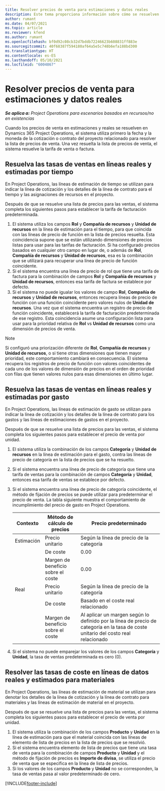 ```yaml
---
title: Resolver precios de venta para estimaciones y datos reales
description: Este tema proporciona información sobre cómo se resuelven las tarifas de ventas en estimaciones y reales.
author: rumant
ms.date: 04/07/2021
ms.topic: article
ms.reviewer: kfend
ms.author: rumant
ms.openlocfilehash: bf0d92c08cb32d7bddb72246623b608831ff883e
ms.sourcegitcommit: 40f68387f594180af64a5e5c748b6efa188bd300
ms.translationtype: HT
ms.contentlocale: es-ES
ms.lasthandoff: 05/10/2021
ms.locfileid: "6004867"
---
```

# <a name="resolve-sales-prices-for-estimates-and-actuals"></a>Resolver precios de venta para estimaciones y datos reales

_**Se aplica a:** Project Operations para escenarios basados en recursos/no en existencias_

Cuando los precios de venta en estimaciones y reales se resuelven en Dynamics 365 Project Operations, el sistema utiliza primero la fecha y la moneda de la cotización o contrato del proyecto relacionado para resolver la lista de precios de venta. Una vez resuelta la lista de precios de venta, el sistema resuelve la tarifa de venta o factura.

## <a name="resolve-sales-rates-on-actual-and-estimate-lines-for-time"></a>Resuelva las tasas de ventas en líneas reales y estimadas por tiempo

En Project Operations, las líneas de estimación de tiempo se utilizan para indicar la línea de cotización y los detalles de la línea de contrato para el tiempo y las asignaciones de recursos en el proyecto.

Después de que se resuelve una lista de precios para las ventas, el sistema completa los siguientes pasos para establecer la tarifa de facturación predeterminada.

1. El sistema utiliza los campos **Rol** y **Compañía de recursos** y **Unidad de recursos** en la línea de estimación para el tiempo, para que coincida con las líneas de precio de función en la lista de precios resuelta. Esta coincidencia supone que se están utilizando dimensiones de precios listas para usar para las tarifas de facturación. Si ha configurado precios basados en cualquier otro campo en lugar de, o además de **Rol**, **Compañía de recursos** y **Unidad de recursos**, esa es la combinación que se utilizará para recuperar una línea de precio de función coincidente.
2. Si el sistema encuentra una línea de precio de rol que tiene una tarifa de factura para la combinación de campos **Rol** y **Compañía de recursos** y **Unidad de recursos**, entonces esa tarifa de factura se establece por defecto.
3. Si el sistema no puede igualar los valores de campo **Rol**, **Compañía de recursos** y **Unidad de recursos**, entonces recupera líneas de precio de función con una función coincidente pero valores nulos de **Unidad de recursos**. Una vez que el sistema encuentra un registro de precio de función coincidente, establecerá la tarifa de facturación predeterminada de ese registro. Esta coincidencia asume una configuración lista para usar para la prioridad relativa de **Rol** vs **Unidad de recursos** como una dimensión de precios de venta.

> [!NOTE]
> Si configuró una priorización diferente de **Rol**, **Compañía de recursos** y **Unidad de recursos**, o si tiene otras dimensiones que tienen mayor prioridad, este comportamiento cambiará en consecuencia. El sistema recupera los registros de precio de función con valores coincidentes de cada uno de los valores de dimensión de precios en el orden de prioridad con filas que tienen valores nulos para esas dimensiones en último lugar.

## <a name="resolve-sales-rates-on-actual-and-estimate-lines-for-expense"></a>Resuelva las tasas de ventas en líneas reales y estimadas por gasto

En Project Operations, las líneas de estimación de gasto se utilizan para indicar la línea de cotización y los detalles de la línea de contrato para los gastos y las líneas de estimaciones de gastos en el proyecto.

Después de que se resuelve una lista de precios para las ventas, el sistema completa los siguientes pasos para establecer el precio de venta por unidad.

1. El sistema utiliza la combinación de los campos **Categoría** y **Unidad de recursos** en la línea de estimación para el gasto, contra las líneas de precio de categoría en la lista de precios que se ha resuelto.
2. Si el sistema encuentra una línea de precio de categoría que tiene una tarifa de ventas para la combinación de campos **Categoría** y **Unidad**, entonces esa tarifa de ventas se establece por defecto.
3. Si el sistema encuentra una línea de precio de categoría coincidente, el método de fijación de precios se puede utilizar para predeterminar el precio de venta. La tabla siguiente muestra el comportamiento de incumplimiento del precio de gasto en Project Operations.

    | Contexto | Método de cálculo de precios | Precio predeterminado |
    | --- | --- | --- |
    | Estimación | Precio unitario | Según la línea de precio de la categoría |
    | &nbsp; | De coste | 0.00 |
    | &nbsp; | Margen de beneficio sobre el coste | 0.00 |
    | Real | Precio unitario | Según la línea de precio de la categoría |
    | &nbsp; | De coste | Basado en el coste real relacionado |
    | &nbsp; | Margen de beneficio sobre el coste | Al aplicar un margen según lo definido por la línea de precio de categoría en la tasa de coste unitario del costo real relacionado |

4. Si el sistema no puede emparejar los valores de los campos **Categoría** y **Unidad**, la tasa de ventas predeterminada es cero (0).

## <a name="resolve-sales-rates-on-actual-and-estimate-lines-for-material"></a>Resolver las tasas de coste en líneas de datos reales y estimados para materiales

En Project Operations, las líneas de estimación de material se utilizan para denotar los detalles de la línea de cotización y la línea de contrato para materiales y las líneas de estimación de material en el proyecto.

Después de que se resuelve una lista de precios para las ventas, el sistema completa los siguientes pasos para establecer el precio de venta por unidad.

1. El sistema utiliza la combinación de los campos **Producto** y **Unidad** en la línea de estimación para que el material coincida con las líneas de elemento de lista de precios en la lista de precios que se resolvió.
2. Si el sistema encuentra elemento de lista de precios que tiene una tasa de venta para la combinación de campos **Producto** y **Unidad** y el método de fijación de precios es **Importe de divisa**, se utiliza el precio de venta que se especifica en la línea de lista de precios.
3. Si los valores de los campos **Producto** y **Unidad** no se corresponden, la tasa de ventas pasa al valor predeterminado de cero.



[!INCLUDE[footer-include](../includes/footer-banner.md)]
